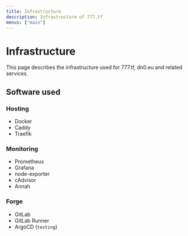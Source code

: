 ```yaml
---
title: Infrastructure
description: Infrastructure of 777.tf
menus: ["main"]
---
```


# Infrastructure

This page describes the infrastructure used for 777.tf, dn0.eu and related services.

## Software used

### Hosting

- Docker
- Caddy
- Traefik

### Monitoring

- Prometheus
- Grafana
- node-exporter
- cAdvisor
- Annah

### Forge

- GitLab
- GitLab Runner
- ArgoCD (`testing`)
